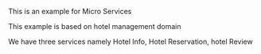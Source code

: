 This is an example for Micro Services

This example is based on hotel management domain

We have three services namely Hotel Info, Hotel Reservation, hotel Review

